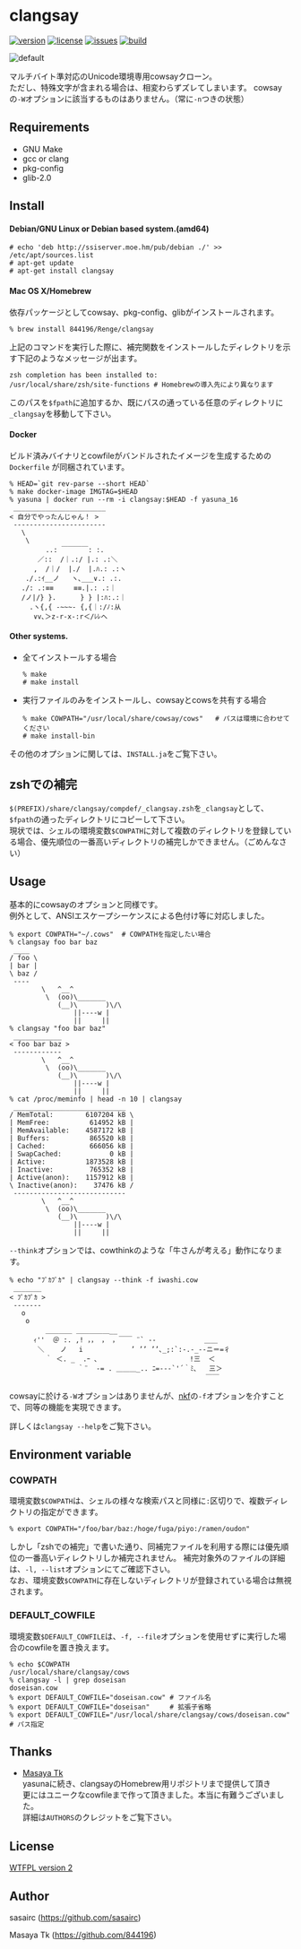 clangsay
=======

[![version](http://img.shields.io/github/tag/sasairc/clangsay.svg?style=flat&label=version)](https://github.com/sasairc/clangsay/releases)
[![license](https://img.shields.io/badge/License-WTFPL2-blue.svg?style=flat)](http://www.wtfpl.net/txt/copying/)
[![issues](http://img.shields.io/github/issues/sasairc/clangsay.svg?style=flat)](https://github.com/sasairc/clangsay/issues)
[![build](https://img.shields.io/travis/sasairc/clangsay.svg?style=flat)](https://travis-ci.org/sasairc/clangsay)

![default](https://raw.githubusercontent.com/sasairc/clangsay/master/img/screenshot.png)

マルチバイト準対応のUnicode環境専用cowsayクローン。  
ただし、特殊文字が含まれる場合は、相変わらずズレてしまいます。	
cowsayの`-W`オプションに該当するものはありません。（常に`-n`つきの状態）	


## Requirements

* GNU Make
* gcc or clang
* pkg-config
* glib-2.0	


## Install

#### Debian/GNU Linux or Debian based system.(amd64)

```shellsession
# echo 'deb http://ssiserver.moe.hm/pub/debian ./' >> /etc/apt/sources.list	
# apt-get update	
# apt-get install clangsay
```

#### Mac OS X/Homebrew

依存パッケージとしてcowsay、pkg-config、glibがインストールされます。	

```shellsession
% brew install 844196/Renge/clangsay
```

上記のコマンドを実行した際に、補完関数をインストールしたディレクトリを示す下記のようなメッセージが出ます。

```shellsession
zsh completion has been installed to:
/usr/local/share/zsh/site-functions	# Homebrewの導入先により異なります
```

このパスを`$fpath`に追加するか、既にパスの通っている任意のディレクトリに`_clangsay`を移動して下さい。

#### Docker

ビルド済みバイナリとcowfileがバンドルされたイメージを生成するための `Dockerfile` が同梱されています。

```shellsession
% HEAD=`git rev-parse --short HEAD`
% make docker-image IMGTAG=$HEAD
% yasuna | docker run --rm -i clangsay:$HEAD -f yasuna_16
 _______________________
< 自分でやったんじゃん！ >
 -----------------------
   \
    \
         ..: ￣￣￣￣: :.
       ／::  /｜.:/ |.: .:＼
      ,  /｜/  |./  |.ﾊ.: .:ヽ
    ./.:ｲ__ノ   ヽ､___∨.: .:.
   ./: .:≡≡     ≡≡.|.: .:｜
   /ノ|/} }.      } } |:ﾊ:.:｜
     .ヽ{,{ -~~~- {,{｜:/ﾉ:从
      ∨v､＞z-r-x-:r＜/ﾚﾚへ
```

#### Other systems.

* 全てインストールする場合	
	```shellsession
	% make
	# make install
	```

* 実行ファイルのみをインストールし、cowsayとcowsを共有する場合	
	```shellsession
	% make COWPATH="/usr/local/share/cowsay/cows"	# パスは環境に合わせてください
	# make install-bin
	```

その他のオプションに関しては、`INSTALL.ja`をご覧下さい。


## zshでの補完

`$(PREFIX)/share/clangsay/compdef/_clangsay.zsh`を`_clangsay`として、`$fpath`の通ったディレクトリにコピーして下さい。	
現状では、シェルの環境変数`$COWPATH`に対して複数のディレクトリを登録している場合、優先順位の一番高いディレクトリの補完しかできません。（ごめんなさい）


## Usage

基本的にcowsayのオプションと同様です。		
例外として、ANSIエスケープシーケンスによる色付け等に対応しました。

```shellsession
% export COWPATH="~/.cows"	# COWPATHを指定したい場合
% clangsay foo bar baz
 ____
/ foo \
| bar |
\ baz /
 ----
        \   ^__^
         \  (oo)\_______
            (__)\       )\/\
                ||----w |
                ||     ||
% clangsay "foo bar baz"
 ____________
< foo bar baz >
 ------------
        \   ^__^
         \  (oo)\_______
            (__)\       )\/\
                ||----w |
                ||     ||
% cat /proc/meminfo | head -n 10 | clangsay
 ____________________________
/ MemTotal:        6107204 kB \
| MemFree:          614952 kB |
| MemAvailable:    4587172 kB |
| Buffers:          865520 kB |
| Cached:           666056 kB |
| SwapCached:            0 kB |
| Active:          1873528 kB |
| Inactive:         765352 kB |
| Active(anon):    1157912 kB |
\ Inactive(anon):    37476 kB /
 ----------------------------
        \   ^__^
         \  (oo)\_______
            (__)\       )\/\
                ||----w |
                ||     ||
```

`--think`オプションでは、cowthinkのような「牛さんが考える」動作になります。

```shellsession
% echo "ﾌﾟｶﾌﾟｶ" | clangsay --think -f iwashi.cow
 _______
< ﾌﾟｶﾌﾟｶ >
 -------
   o
    o
         ＿＿＿＿ ＿＿＿＿＿__
      ｨ''  ＠ :. ,! ，， ， ，￣￣ ¨` ‐-            ＿＿
       ＼    ノ   i            ’ ’’ ’’､_;:`:‐.-_-‐ニ＝=彳
         ｀ ＜. _  .ｰ ､                       !三  ＜
                 ｀¨  ‐= . ＿＿＿_.. ﾆ=-‐‐`'´｀ﾐ､   三＞
                                                 ￣￣
```

cowsayに於ける`-W`オプションはありませんが、[nkf](http://osdn.jp/projects/nkf/)の`-f`オプションを介すことで、同等の機能を実現できます。  

詳しくは`clangsay --help`をご覧下さい。


## Environment variable

### COWPATH

環境変数`$COWPATH`は、シェルの様々な検索パスと同様に`:`区切りで、複数ディレクトリの指定ができます。	

```shellsession
% export COWPATH="/foo/bar/baz:/hoge/fuga/piyo:/ramen/oudon"
```

しかし「zshでの補完」で書いた通り、同補完ファイルを利用する際には優先順位の一番高いディレクトリしか補完されません。	
補完対象外のファイルの詳細は、`-l, --list`オプションにてご確認下さい。	
なお、環境変数`$COWPATH`に存在しないディレクトリが登録されている場合は無視されます。

### DEFAULT_COWFILE

環境変数`$DEFAULT_COWFILE`は、`-f, --file`オプションを使用せずに実行した場合のcowfileを置き換えます。

```shellsession
% echo $COWPATH
/usr/local/share/clangsay/cows
% clangsay -l | grep doseisan
doseisan.cow
% export DEFAULT_COWFILE="doseisan.cow"	# ファイル名
% export DEFAULT_COWFILE="doseisan"		# 拡張子省略
% export DEFAULT_COWFILE="/usr/local/share/clangsay/cows/doseisan.cow"	# パス指定
```


## Thanks

* [Masaya Tk](https://github.com/844196)	
	yasunaに続き、clangsayのHomebrew用リポジトリまで提供して頂き  
	更にはユニークなcowfileまで作って頂きました。本当に有難うございました。  
	詳細は`AUTHORS`のクレジットをご覧下さい。


## License

[WTFPL version 2](http://www.wtfpl.net/txt/copying/)


## Author

sasairc (https://github.com/sasairc)

Masaya Tk (https://github.com/844196)
